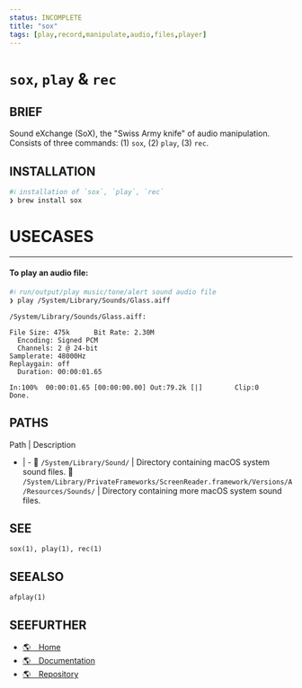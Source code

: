 ```yaml
---
status: INCOMPLETE
title: "sox"
tags: [play,record,manipulate,audio,files,player]
---
```


# `sox`, `play` & `rec`

## BRIEF

Sound eXchange (SoX), the "Swiss Army knife" of audio manipulation. Consists of three commands: (1) `sox`, (2) `play`, (3) `rec`.

## INSTALLATION


```bash
#ℹ︎ installation of `sox`, `play`, `rec`
❯ brew install sox
```


# USECASES

----
#### To play an audio file:


```bash
#ℹ︎ run/output/play music/tone/alert sound audio file
❯ play /System/Library/Sounds/Glass.aiff
```

    /System/Library/Sounds/Glass.aiff:

    File Size: 475k      Bit Rate: 2.30M
      Encoding: Signed PCM
      Channels: 2 @ 24-bit
    Samplerate: 48000Hz
    Replaygain: off
      Duration: 00:00:01.65

    In:100%  00:00:01.65 [00:00:00.00] Out:79.2k [|]        Clip:0
    Done.


## PATHS

Path | Description
- | -
📂 `/System/Library/Sound/` | Directory containing macOS system sound files.
📂 `/System/Library/PrivateFrameworks/ScreenReader.framework/Versions/A/Resources/Sounds/` | Directory containing more macOS system sound files.

## SEE

    sox(1), play(1), rec(1)

## SEEALSO

    afplay(1)

## SEEFURTHER

- [🌎 Home](http://sox.sourceforge.net/)
- [🌎 Documentation](http://sox.sourceforge.net/Docs/Documentation)
- [🌎 Repository](https://github.com/chirlu/sox)
